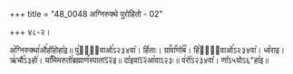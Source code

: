 +++
title = "48_0048 अग्निरुक्थे पुरोहितो - 02"

+++
४८-२।

अ꣥ग्निरुक्था꣯औ꣯हो꣤होहा꣥इ॥ पु꣣रौ꣢᳐वाओ꣣ऽ२३४वा꣥। हि꣤ताः। ग्रा꣢꣯वा꣡꣯णो꣢꣯ब꣡। हि꣣रौ꣢᳐वाओ꣣ऽ२३४वा꣥। ध्व꣤राइ। ऋ꣢चौ꣭ऽ३हो꣢। या꣡꣯मिमरुतो꣯ब्रह्माण꣪स्पाताऽ᳒२᳒इ॥ दा꣡इवाऽ᳒२᳒आ꣡वाऽ२३ः॥ व꣢रो꣡ऽ२३४वा꣥। णा꣤ऽ५योऽ६"हा꣥इ॥